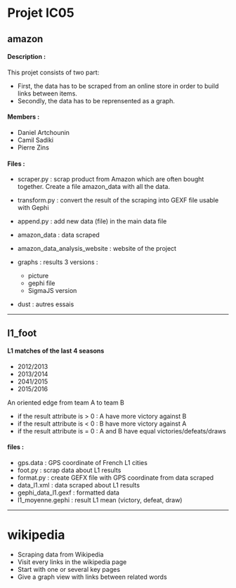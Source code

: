 # Projet IC05

## amazon

#### Description :
This projet consists of two part:
* First, the data has to be scraped from an online store in order to build links between items.
* Secondly, the data has to be reprensented as a graph.

#### Members :
* Daniel Artchounin
* Camil Sadiki
* Pierre Zins

#### Files :
- scraper.py : scrap product from Amazon which are often bought together. Create a file amazon_data with all the data.
- transform.py : convert the result of the scraping into GEXF file usable with Gephi
- append.py : add new data (file) in the main data file
- amazon_data : data scraped
- amazon_data_analysis_website : website of the project
- graphs : results 3 versions :
	- picture 
	- gephi file 
	- SigmaJS version

- dust : autres essais

---

## l1_foot

#### L1 matches of the last 4 seasons

- 2012/2013
- 2013/2014
- 2041/2015
- 2015/2016


An oriented edge from team A to team B
- if the result attribute is > 0 : A have more victory against B
- if the result attribute is < 0 : B have more victory against A
- if the result attribute is = 0 : A and B have equal victories/defeats/draws


#### files : 
- gps.data : GPS coordinate of French L1 cities
- foot.py : scrap data about L1 results
- format.py : create GEFX file with GPS coordinate from data scraped
- data_l1.xml : data scraped about L1 results
- gephi_data_l1.gexf : formatted data
- l1_moyenne.gephi : result L1 mean (victory, defeat, draw)

---

# wikipedia
- Scraping data from Wikipedia
- Visit every links in the wikipedia page
- Start with one or several key pages
- Give a graph view with links between related words


